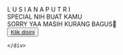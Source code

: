 
<html lang="en">
<head>
    <meta charset="UTF-8">
    <meta http-equiv="X-UA-Compatible" content="IE=edge">
    <meta name="viewport" content="width=device-width, initial-scale=1.0">
    <link rel="stylesheet" href="css/style.css">
    <link rel="icon" href="img/flowers.png" type="image/x-icon">
    <title>Flowers</title>
</head>
<body>
    <div class="greetings">
    <!-- silahkan menambah kata sesuai keinginan dengan <span>text...</span -->
        <span>L</span>
        <span>U</span>
        <span>S</span>
        <span>I</span>
        <span>A</span>
        <span>N</span>
        <span>A</span>
        <span>P</span>
        <span>U</span>
        <span>T</span>
        <span>R</span>
        <span>I</span>
    </div>
    <div class="description">
        <span>SPECIAL NIH BUAT KAMU</span>
    </div>
<div class="description">
    <span>SORRY YAA MASIH KURANG BAGUS🤍</span>
</div>
    <div class="button">
        <button>
            <a href="flower.html">Klik disini</a>
        </button>
        
    </div>
</body>
</html>

